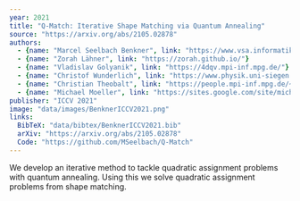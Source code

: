 ```yaml
---
year: 2021
title: "Q-Match: Iterative Shape Matching via Quantum Annealing"
source: "https://arxiv.org/abs/2105.02878"
authors:
  - {name: "Marcel Seelbach Benkner", link: "https://www.vsa.informatik.uni-siegen.de/en/seelbach-marcel"}
  - {name: "Zorah Lähner", link: "https://zorah.github.io/"}
  - {name: "Vladislav Golyanik", link: "https://4dqv.mpi-inf.mpg.de/"}
  - {name: "Christof Wunderlich", link: "https://www.physik.uni-siegen.de/quantenoptik/arbeitsgruppe/cwunderlich/"}
  - {name: "Christian Theobalt", link: "https://people.mpi-inf.mpg.de/~theobalt/"}
  - {name: "Michael Moeller", link: "https://sites.google.com/site/michaelmoellermath"}
publisher: "ICCV 2021"
image: "data/images/BenknerICCV2021.png"
links:
  BibTeX: "data/bibtex/BenknerICCV2021.bib"
  arXiv: "https://arxiv.org/abs/2105.02878"
  Code: "https://github.com/MSeelbach/Q-Match"
---
```

We develop an iterative method to tackle quadratic assignment problems with quantum annealing. Using this we solve quadratic assignment problems from shape matching.
